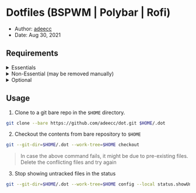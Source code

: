 # Dotfiles (BSPWM | Polybar | Rofi)

* Author: [adeecc](https://github.com/adeecc/)
* Date: Aug 30, 2021


## Requirements

<details>
    <summary> Essentials </summary>
    
    - bspwm
    - sxhkd
    - picom (ibhagwan-git)
    - polybar
    - xrandr
    - dunst 
    - network-manager-applet
    - rofi
    - feh
    - pavucontrol, pactl
</details>

<details>
    <summary> Non-Essential (may be removed manually) </summary>

    - alacritty
    - zsh
    - starship
    - neovim
</details>

<details>
    <summary> Optional </summary>

    - plug (nvim)
    - exa
    - tree
    - neofetch
    - ripgrep
    - bat
</details>



## Usage

1. Clone to a git bare repo in the `$HOME` directory.

```sh
git clone --bare https://github.com/adeecc/dot.git $HOME/.dot
```

2. Checkout the contents from bare repository to `$HOME`

```sh
git --git-dir=$HOME/.dot --work-tree=$HOME checkout
```

> In case the above command fails, it might be due to pre-existing files. Delete the conflicting files and try again

3. Stop showing untracked files in the status

```sh
git --git-dir=$HOME/.dot --work-tree=$HOME config --local status.showUntrackedFiles no
```
